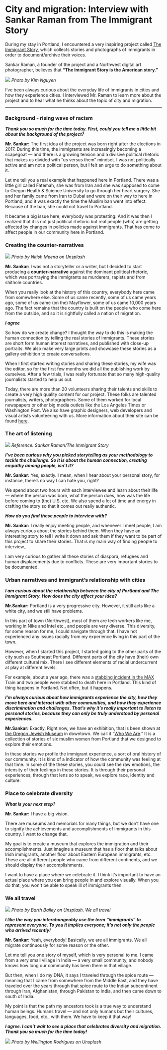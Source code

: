 
# City and migration: Interview with Sankar Raman from The Immigrant Story

During my stay in Portland, I encountered a very inspiring project called [The Immigrant Story]((https://theimmigrantstory.org/)), which collects stories and photographs of immigrants in order to document/archive their voices.

Sankar Raman, a founder of the project and a Northwest digital art photographer, believes that **“The Immigrant Story is the American story.”**

![](Sankar-Raman-by-kim.jpg)
*Photo by Kim Nguyen*

I’ve been always curious about the everyday life of immigrants in cities and how they experience cities. I interviewed Mr. Raman to learn more about the project and to hear what he thinks about the topic of city and migration.

---

### Background - rising wave of racism

***Thank you so much for the time today. First, could you tell me a little bit about the background of the project?***

**Mr. Sankar:** The first idea of the project was born right after the elections in 2017. During this time, the immigrants are increasingly becoming a scapegoat — and there is a growing tension and a divisive political rhetoric that makes us divided with “us versus them” mindset. I was not politically active and am not a political person, but I felt an urge to do something about it.

Let me tell you a real example that happened here in Portland. There was a little girl called Fatemah, she was from Iran and she was supposed to come to Oregon Health & Science University to go through her heart surgery. She and her family came from Iran to Dubai and were on their way to here in Portland, and it was exactly the time the Muslim ban went into effect. Because of the ban, she could not travel to Portland.

It became a big issue here; everybody was protesting. And it was then I realized that it is not just political rhetoric but real people (who) are getting affected by changes in policies made against immigrants. That has come to affect people in our community here in Portland.

### Creating the counter-narratives

![](immigrantstory.jpg)
*Photo by Nitish Meena on Unsplash*

**Mr. Sankar:** I was not a storyteller or a writer, but I decided to start producing a **counter-narrative** against the dominant political rhetoric, which was portraying the immigrants as murderers, rapists and from shithole countries.

When you really look at the history of this country, everybody here came from somewhere else. Some of us came recently, some of us came years ago, some of us came (on the) Mayflower, some of us came 10,000 years ago. The fact remains that the country is built on the people who come here from the outside, and so it is rightfully called a nation of migration.

***I agree***

So how do we create change? I thought the way to do this is making the human connection by telling the real stories of immigrants. These stories are short form human interest narratives, and published with close-up portraits. We also make very large prints and showcase these stories as a gallery exhibition to create conversations.

When I first started writing stories and sharing these stories, my wife was the editor, so for the first few months we did all the publishing work by ourselves. After a few trials, I was really fortunate that so many high-quality journalists started to help us out.

Today, there are more than 20 volunteers sharing their talents and skills to create a very high quality content for our project. These folks are talented journalists, writers, photographers. Some of them worked for local newspapers or other big media outlets like the Los Angeles Times or Washington Post. We also have graphic designers, web developers and visual artists volunteering with us. More information about their site can be found [here](https://theimmigrantstory.org/our-story/).

### The art of listening

![](immigrantstory02.jpg)
*Reference: Sankar Raman/The Immigrant Story*

***I’ve been curious why you picked storytelling as your methodology to tackle the challenge. So it is about the human connection, creating empathy among people, isn’t it?***

**Mr. Sankar:** Yes, exactly. I mean, when I hear about your personal story, for instance, there’s no way I can hate you, right?

We spend about two hours with each interviewee and learn about their life — where the person was born, what the person does, how was the life before coming to (the) U.S. etc. We also spend a lot of time and energy in crafting the story so that it comes out really authentic.

***How do you find these people to interview with?***

**Mr. Sankar:** I really enjoy meeting people, and whenever I meet people, I am always curious about the stories behind them. When they have an interesting story to tell I write it down and ask them if they want to be part of this project to share their stories. That is my main way of finding people to interview,.

I am very curious to gather all these stories of diaspora, refugees and human displacements due to conflicts. These are very important stories to be documented.

### Urban narratives and immigrant’s relationship with cities

***I am curious about the relationship between the city of Portland and The Immigrant Story. How does the city affect your idea?***

**Mr.Sankar:** Portland is a very progressive city. However, it still acts like a white city, and we still have problems.

In this part of town (Northwest), most of them are tech workers like me, working in Nike and Intel etc., and people are very diverse. This diversity, for some reason for me, I could navigate through that. I have not experienced any issues racially from my experience living in this part of the town.

However, when I started this project, I started going to the other parts of the city such as Southeast Portland. Different parts of the city have (their) own different cultural mix. There I see different elements of racial undercurrent at play at different levels.

For example, about a year ago, there was a [stabbing incident in the MAX](https://en.wikipedia.org/wiki/2017_Portland_train_attack) Train and two people were stabbed to death here in Portland. This kind of thing happens in Portland. Not often, but it happens.

***I’m always curious about how immigrants experience the city, how they move here and interact with other communities, and how they experience discrimination and challenges. That’s why it’s really important to listen to personal stories, because they can only be truly understood by personal experiences.***

**Mr.Sankar:** Exactly. Right now, we have an exhibition, that is been shown at [the Oregon Jewish Museum]((http://www.ojmche.org/)) in downtown. We call it “[Who We Are](https://theimmigrantstory.org/who-we-are/).” It is a collection of stories of six muslim women from Portland that we designed to explore their emotions.

In these stories we profile the immigrant experience, a sort of oral history of our community. It is kind of a indicator of how the community was feeling at that time. In some of the these stories, you could see the raw emotions, the intensity of their feelings in these stories. It is through their personal experiences, through that lens so to speak, we explore race, identity and culture.


### Place to celebrate diversity

***What is your next step?***

**Mr. Sankar:** I have a big vision.

There are museums and memorials for many things, but we don’t have one to signify the achievements and accomplishments of immigrants in this country. I want to change that.

My goal is to create a museum that explores the immigration and their accomplishments. Just imagine a museum that has a floor that talks about Irish immigrants, another floor about Eastern European immigrants, etc.
These are all different people who came from different continents, and we should display their accomplishments.

I want to have a place where we celebrate it. I think it’s important to have an actual place where you can bring people in and explore visually. When you do that, you won't be able to speak ill of immigrants then.

### We all travel

![](imigratntstory03.jpg)
*Photo by Barth Bailey on Unsplash. We all travel*

***I like the way you interchangeably use the term “immigrants” to represent everyone. To you it implies everyone; it’s not only the people who arrived recently!***

**Mr. Sankar:** Yeah, everybody! Basically, we are all immigrants. We all migrate continuously for some reason or the other.

Let me tell you one story of myself, which is very personal to me. I came from a very small village in India — a very small community, and nobody knows how long our community has been there in that village.

But then, when I do my DNA, it says I traveled through the spice route — meaning that I came from somewhere from the Middle East, and they have traveled over the years through that spice route to the Indian subcontinent through Iran, Afghanistan, through Pakistan to India, and then came down to south of India.

My point is that the path my ancestors took is a true way to understand human beings. Humans travel — and not only humans but their cultures, languages, food, etc., with them. We have to keep it that way!

***I agree. I can’t wait to see a place that celebrates diversity and migration. Thank you so much for the time today!***

![](immigrantstory01.jpg)
*Photo by Wellington Rodrigues on Unsplash*

